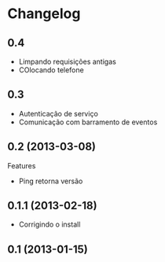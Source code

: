 Changelog
=========

## 0.4
- Limpando requisições antigas
- COlocando telefone

## 0.3
- Autenticação de serviço
- Comunicação com barramento de eventos

## 0.2 (2013-03-08)

Features
- Ping retorna versão

## 0.1.1 (2013-02-18)

- Corrigindo o install

## 0.1 (2013-01-15)
